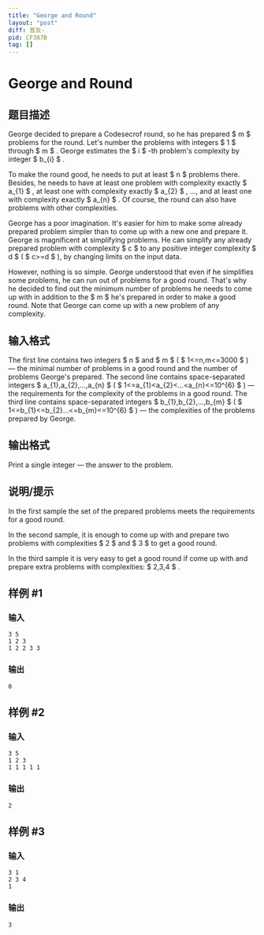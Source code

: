 ```yaml
---
title: "George and Round"
layout: "post"
diff: 普及-
pid: CF387B
tag: []
---
```


# George and Round

## 题目描述

George decided to prepare a Codesecrof round, so he has prepared $ m $ problems for the round. Let's number the problems with integers $ 1 $ through $ m $ . George estimates the $ i $ -th problem's complexity by integer $ b_{i} $ .

To make the round good, he needs to put at least $ n $ problems there. Besides, he needs to have at least one problem with complexity exactly $ a_{1} $ , at least one with complexity exactly $ a_{2} $ , ..., and at least one with complexity exactly $ a_{n} $ . Of course, the round can also have problems with other complexities.

George has a poor imagination. It's easier for him to make some already prepared problem simpler than to come up with a new one and prepare it. George is magnificent at simplifying problems. He can simplify any already prepared problem with complexity $ c $ to any positive integer complexity $ d $ ( $ c>=d $ ), by changing limits on the input data.

However, nothing is so simple. George understood that even if he simplifies some problems, he can run out of problems for a good round. That's why he decided to find out the minimum number of problems he needs to come up with in addition to the $ m $ he's prepared in order to make a good round. Note that George can come up with a new problem of any complexity.

## 输入格式

The first line contains two integers $ n $ and $ m $ ( $ 1<=n,m<=3000 $ ) — the minimal number of problems in a good round and the number of problems George's prepared. The second line contains space-separated integers $ a_{1},a_{2},...,a_{n} $ ( $ 1<=a_{1}&lt;a_{2}&lt;...&lt;a_{n}<=10^{6} $ ) — the requirements for the complexity of the problems in a good round. The third line contains space-separated integers $ b_{1},b_{2},...,b_{m} $ ( $ 1<=b_{1}<=b_{2}...<=b_{m}<=10^{6} $ ) — the complexities of the problems prepared by George.

## 输出格式

Print a single integer — the answer to the problem.

## 说明/提示

In the first sample the set of the prepared problems meets the requirements for a good round.

In the second sample, it is enough to come up with and prepare two problems with complexities $ 2 $ and $ 3 $ to get a good round.

In the third sample it is very easy to get a good round if come up with and prepare extra problems with complexities: $ 2,3,4 $ .

## 样例 #1

### 输入

```
3 5
1 2 3
1 2 2 3 3

```

### 输出

```
0

```

## 样例 #2

### 输入

```
3 5
1 2 3
1 1 1 1 1

```

### 输出

```
2

```

## 样例 #3

### 输入

```
3 1
2 3 4
1

```

### 输出

```
3

```

